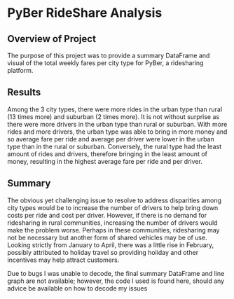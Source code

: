 # PyBer RideShare Analysis

## Overview of Project
The purpose of this project was to provide a summary DataFrame and visual of the total weekly fares per city type for PyBer, a ridesharing platform.

## Results 
Among the 3 city types, there were more rides in the urban type than rural (13 times more) and suburban (2 times more). It is not without surprise as there were more drivers in the urban type than rural or suburban. With more rides and more drivers, the urban type was able to bring in more money and so average fare per ride and average per driver were lower in the urban type than in the rural or suburban. Conversely, the rural type had the least amount of rides and drivers, therefore bringing in the least amount of money, resulting in the highest average fare per ride and per driver.

## Summary
The obvious yet challenging issue to resolve to address disparities among city types would be to increase the number of drivers to help bring down costs per ride and cost per driver. However, if there is no demand for ridesharing in rural communities, increasing the number of drivers would make the problem worse. Perhaps in these communities, ridesharing may not be necessary but another form of shared vehicles may be of use. Looking strictly from January to April, there was a little rise in February, possibly attributed to holiday travel so providing holiday and other incentives may help attract customers.

Due to bugs I was unable to decode, the final summary DataFrame and line graph are not available; however, the code I used is found here, should any advice be available on how to decode my issues


